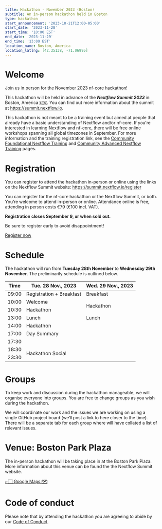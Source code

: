 ```yaml
---
title: Hackathon - November 2023 (Boston)
subtitle: An in-person hackathon held in Boston
type: hackathon
start_announcement: '2023-10-21T12:00-05:00'
start_date: '2023-11-28'
start_time: '10:00 EST'
end_date: '2023-11-29'
end_time: '13:00 EST'
location_name: Boston, America
location_latlng: [42.35138, -71.06995]
---
```


# Welcome

Join us in person for the November 2023 nf-core hackathon!

This hackathon will be held in advance of the _**Nextflow Summit 2023**_ in Boston, America 🇺🇸. You can find out more information about the summit at <https://summit.nextflow.io>.

This hackathon is not meant to be a training event but aimed at people that already have a basic understanding of Nextflow and/or nf-core.
If you're interested in learning Nextflow and nf-core, there will be free online workshops spanning all global timezones in September.
For more information and the training registration link, see the [Community Foundational Nextflow Training](https://nf-co.re/events/2023/training-basic-2023) and [Community Advanced Nextflow Training](https://nf-co.re/events/2023/training-sept-2023) pages.

# Registration

You can register to attend the hackathon in-person or online using the links on the Nextflow Summit website: <https://summit.nextflow.io/register>

You can register for the nf-core hackathon or the Nextflow Summit, or both. You're welcome to attend in-person or online.
Attendance online is free, attending in person costs €79 (€100 incl. VAT).

**Registration closes September 9, or when sold out.**

Be sure to register early to avoid disappointment!

<a class="btn btn-success btn-lg mb-3" href="https://summit.nextflow.io/register/"><i class="fa-solid fa-id-card me-2"></i> Register now</a>

# Schedule

The hackathon will run from **Tuesday 28th November** to **Wednesday 29th November**. The preliminarily schedule is outlined below.

<div class="table-responsive">
    <table class="table table-hover table-sm table-bordered">
        <thead>
            <tr>
                <th>Time</th>
                <th>Tue. 28 Nov., 2023</th>
                <th>Wed. 29 Nov., 2023</th>
            </tr>
        </thead>
        <tbody>
          <tr>
            <td>09:00</td>
            <td>Registration + Breakfast</td>
            <td>Breakfast</td>
          </tr>
          <tr>
            <td>10:00</td>
            <td>Welcome</td>
            <td rowspan="2">Hackathon</td>
          </tr>
          <tr>
            <td>10:30</td>
            <td>Hackathon</td>
          </tr>
          <tr>
            <td>13:00</td>
            <td>Lunch</td>
            <td>Lunch</td>
          </tr>
          <tr>
            <td>14:00</td>
            <td>Hackathon</td>
            <td rowspan="5"></td>
          </tr>
          <tr>
            <td>17:00</td>
            <td>Day Summary</td>
          </tr>
          <tr>
            <td>17:30</td>
            <td></td>
          </tr>
          <tr>
            <td>18:30</td>
            <td rowspan="2">Hackathon Social</td>
          </tr>
          <tr>
            <td>23:30</td>
          </tr>
        </tbody>
    </table>
</div>

# Groups

To keep work and discussion during the hackathon manageable, we will organise everyone into groups. You are free to change groups as you wish during the hackathon.

We will coordinate our work and the issues we are working on using a single GitHub project board (we’ll post a link to here closer to the time). There will be a separate tab for each group where will have collated a list of relevant issues.
# Venue: Boston Park Plaza

The in-person hackathon will be taking place in at the Boston Park Plaza. More information about this venue can be found the the Nextflow Summit website.

[👉🏻 Google Maps 🗺️](https://goo.gl/maps/BxuzkS9kZrrASGCn7)

# Code of conduct

Please note that by attending the hackathon you are agreeing to abide by our [Code of Conduct](https://nf-co.re/code_of_conduct).
